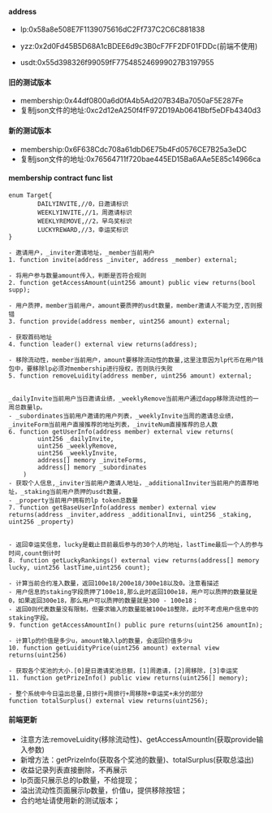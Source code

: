 #### address
- lp:0x58a8e508E7F1139075616dC2Ff737C2C6C881838
- yzz:0x2d0Fd45B5D68A1cBDEE6d9c3B0cF7FF2DF01FDDc(前端不使用)

- usdt:0x55d398326f99059fF775485246999027B3197955

#### 旧的测试版本
- membership:0x44df0800a6d0fA4b5Ad207B34Ba7050aF5E287Fe
- 复制json文件的地址:0xc2d12eA250f4fF972D19Ab0641Bbf5eDFb4340d3

#### 新的测试版本
- membership:0x6F638Cdc708a61dbD6E75b4Fd0576CE7B25a3eDC
- 复制json文件的地址:0x76564711f720bae445ED15Ba6AAe5E85c14966ca



#### membership contract func list
```solidity
enum Target{
        DAILYINVITE,//0，日邀请标识
        WEEKLYINVITE,//1，周邀请标识
        WEEKLYREMOVE,//2，早鸟奖标识
        LUCKYREWARD,//3，幸运奖标识
}

- 邀请用户，_inviter邀请地址，_member当前用户
1. function invite(address _inviter, address _member) external;

- 将用户参与数量amount传入，判断是否符合规则
2. function getAccessAmount(uint256 amount) public view returns(bool supp);

- 用户质押，member当前用户，amount要质押的usdt数量，member邀请人不能为空,否则报错
3. function provide(address member, uint256 amount) external;

- 获取首码地址
4. function leader() external view returns(address);

- 移除流动性，member当前用户，amount要移除流动性的数量,这里注意因为lp代币在用户钱包中，要移除lp必须对membership进行授权，否则执行失败
5. function removeLuidity(address member, uint256 amount) external;


_dailyInvite当前用户当日邀请业绩，_weeklyRemove当前用户通过dapp移除流动性的一周总数量lp。
- _subordinates当前用户邀请的用户列表，_weeklyInvite当周的邀请总业绩，_inviteForm当前用户直接推荐的地址列表，_inviteNum直接推荐的总人数
6. function getUserInfo(address member) external view returns(
        uint256 _dailyInvite, 
        uint256 _weeklyRemove,
        uint256 _weeklyInvite,
        address[] memory _inviteForms,
        address[] memory _subordinates
    )
- 获取个人信息,_inviter当前用户邀请人地址，_additionalInviter当前用户的直荐地址，_staking当前用户质押的usdt数量，
- _property当前用户拥有的lp token总数量
7. function getBaseUserInfo(address member) external view returns(address _inviter,address _additionalInvi, uint256 _staking, uint256 _property)


- 返回幸运奖信息，lucky是截止目前最后参与的30个人的地址，lastTime最后一个人的参与时间,count倒计时
8. function getLuckyRankings() external view returns(address[] memory lucky, uint256 lastTime,uint256 count);

- 计算当前合约准入数量，返回100e18/200e18/300e18以及0。注意看描述
- 用户信息的staking字段质押了100e18,那么此时返回100e18，用户可以质押的数量就是0，如果返回300e18，那么用户可以质押的数量就是300 - 100e18；
- 返回0则代表数量没有限制，但要求输入的数量能被100e18整除，此时不考虑用户信息中的staking字段。
9. function getAccessAmountIn() public pure returns(uint256 amountIn);

- 计算lp的价值是多少u，amount输入lp的数量，会返回价值多少u
10. function getLuidityPrice(uint256 amount) external view returns(uint256)

- 获取各个奖池的大小.[0]是日邀请奖池总额，[1]周邀请，[2]周移除，[3]幸运奖
11. function getPrizeInfo() public view returns(uint256[] memory);

- 整个系统中今日溢出总量,日排行+周排行+周移除+幸运奖+未分的部分
function totalSurplus() external view returns(uint256);

```


#### 前端更新
- 注意方法:removeLuidity(移除流动性)、getAccessAmountIn(获取provide输入参数)
- 新增方法：getPrizeInfo(获取各个奖池的数量)、totalSurplus(获取总溢出)
- 收益记录列表直接删除，不再展示
- lp页面只展示总的lp数量，不给提现；
- 溢出流动性页面展示lp数量，价值u，提供移除按钮；
- 合约地址请使用新的测试版本；
